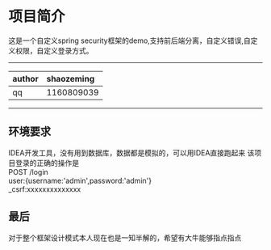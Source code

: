# 项目简介
这是一个自定义spring security框架的demo,支持前后端分离，自定义错误,自定义权限，自定义登录方式。

<hr/>

|author|shaozeming|
|:---|:---|
|qq|1160809039|

<hr/>

## 环境要求
IDEA开发工具，没有用到数据库，数据都是模拟的，可以用IDEA直接跑起来
该项目登录的正确的操作是<br/>
POST  /login <br/>
       user:{username:'admin',password:'admin'}<br/>
       _csrf:xxxxxxxxxxxxxx <br/>

## 最后
对于整个框架设计模式本人现在也是一知半解的，希望有大牛能够指点指点
